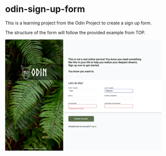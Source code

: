 # odin-sign-up-form
This is a learning project from the Odin Project to create a sign up form.

The structure of the form will follow the provided example from TOP.

![alt text](sign-up-form.png)
